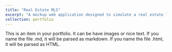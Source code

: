 ```yaml
---
title: "Real Estate MLS"
excerpt: "A mockup web application designed to simulate a real estate listing platform. Utilizes SQL queries to search and filter based on various criteria. Integrated with MariaDB.<br/><img src='/images/500x300.png'>"
collection: portfolio
---
```


This is an item in your portfolio. It can be have images or nice text. If you name the file .md, it will be parsed as markdown. If you name the file .html, it will be parsed as HTML. 
